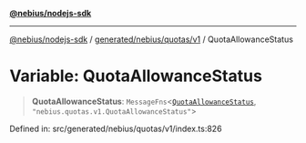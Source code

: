 [**@nebius/nodejs-sdk**](../../../../../README.md)

***

[@nebius/nodejs-sdk](../../../../../README.md) / [generated/nebius/quotas/v1](../README.md) / QuotaAllowanceStatus

# Variable: QuotaAllowanceStatus

> **QuotaAllowanceStatus**: `MessageFns`\<[`QuotaAllowanceStatus`](../interfaces/QuotaAllowanceStatus.md), `"nebius.quotas.v1.QuotaAllowanceStatus"`\>

Defined in: src/generated/nebius/quotas/v1/index.ts:826
